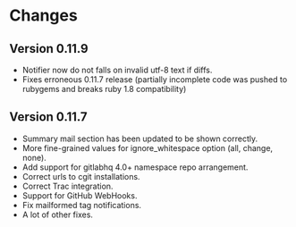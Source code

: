 # Changes

## Version 0.11.9

* Notifier now do not falls on invalid utf-8 text if diffs.
* Fixes erroneous 0.11.7 release (partially incomplete code was pushed to rubygems and breaks ruby 1.8 compatibility)

## Version 0.11.7

* Summary mail section has been updated to be shown correctly.
* More fine-grained values for ignore_whitespace option (all, change, none).
* Add support for gitlabhq 4.0+ namespace repo arrangement.
* Correct urls to cgit installations.
* Correct Trac integration.
* Support for GitHub WebHooks.
* Fix mailformed tag notifications.
* A lot of other fixes.
